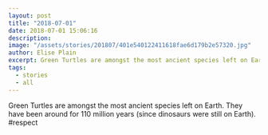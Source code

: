 ```yaml
---
layout: post
title: "2018-07-01"
date: 2018-07-01 15:06:16
description: 
image: "/assets/stories/201807/401e540122411618fae6d179b2e57320.jpg"
author: Elise Plain
excerpt: Green Turtles are amongst the most ancient species left on Earth. They have been around for 110 million years (since dinosaurs were still on Earth). #respect
tags: 
  - stories
  - all
---
```


Green Turtles are amongst the most ancient species left on Earth. They have been around for 110 million years (since dinosaurs were still on Earth). #respect
<p></p>
